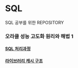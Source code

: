 # SQL
SQL 공부를 위한 REPOSITORY

### 오라클 성능 고도화 원리와 해법 1
#### [SQL 처리과정](https://github.com/soobin1080/SQL/blob/main/SQL%20Processing.md)
#### [라이브러리 캐시 구조](https://github.com/soobin1080/SQL/blob/main/LibraryCache.md)
